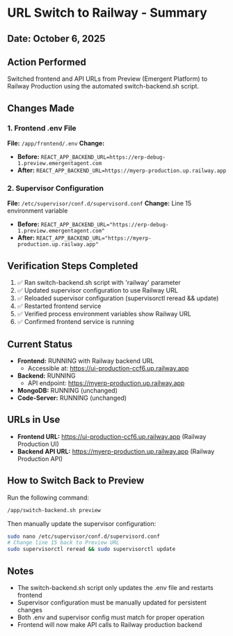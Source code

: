 # URL Switch to Railway - Summary

## Date: October 6, 2025

## Action Performed
Switched frontend and API URLs from Preview (Emergent Platform) to Railway Production using the automated switch-backend.sh script.

## Changes Made

### 1. Frontend .env File
**File:** `/app/frontend/.env`
**Change:** 
- **Before:** `REACT_APP_BACKEND_URL=https://erp-debug-1.preview.emergentagent.com`
- **After:** `REACT_APP_BACKEND_URL=https://myerp-production.up.railway.app`

### 2. Supervisor Configuration
**File:** `/etc/supervisor/conf.d/supervisord.conf`
**Change:** Line 15 environment variable
- **Before:** `REACT_APP_BACKEND_URL="https://erp-debug-1.preview.emergentagent.com"`
- **After:** `REACT_APP_BACKEND_URL="https://myerp-production.up.railway.app"`

## Verification Steps Completed
1. ✅ Ran switch-backend.sh script with 'railway' parameter
2. ✅ Updated supervisor configuration to use Railway URL
3. ✅ Reloaded supervisor configuration (supervisorctl reread && update)
4. ✅ Restarted frontend service
5. ✅ Verified process environment variables show Railway URL
6. ✅ Confirmed frontend service is running

## Current Status
- **Frontend:** RUNNING with Railway backend URL
  - Accessible at: https://ui-production-ccf6.up.railway.app
- **Backend:** RUNNING 
  - API endpoint: https://myerp-production.up.railway.app
- **MongoDB:** RUNNING (unchanged)
- **Code-Server:** RUNNING (unchanged)

## URLs in Use
- **Frontend URL:** https://ui-production-ccf6.up.railway.app (Railway Production UI)
- **Backend API URL:** https://myerp-production.up.railway.app (Railway Production API)

## How to Switch Back to Preview
Run the following command:
```bash
/app/switch-backend.sh preview
```

Then manually update the supervisor configuration:
```bash
sudo nano /etc/supervisor/conf.d/supervisord.conf
# Change line 15 back to Preview URL
sudo supervisorctl reread && sudo supervisorctl update
```

## Notes
- The switch-backend.sh script only updates the .env file and restarts frontend
- Supervisor configuration must be manually updated for persistent changes
- Both .env and supervisor config must match for proper operation
- Frontend will now make API calls to Railway production backend
